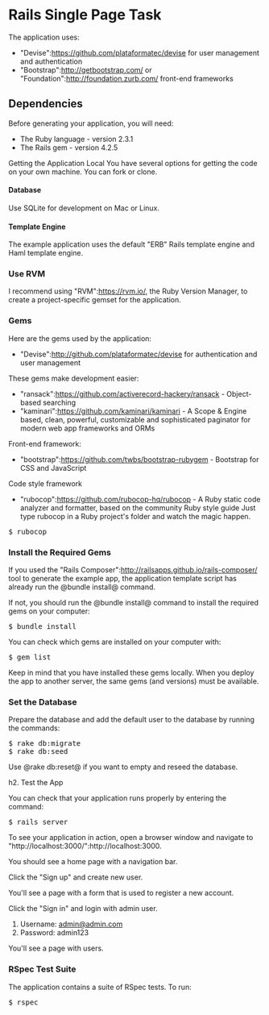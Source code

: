 # Rails Single Page Task

The application uses:

* "Devise":https://github.com/plataformatec/devise for user management and authentication
* "Bootstrap":http://getbootstrap.com/ or "Foundation":http://foundation.zurb.com/ front-end frameworks

## Dependencies

Before generating your application, you will need:

* The Ruby language - version 2.3.1
* The Rails gem - version 4.2.5

Getting the Application
Local
You have several options for getting the code on your own machine. You can fork or clone.

#### Database

Use SQLite for development on Mac or Linux.

#### Template Engine

The example application uses the default "ERB" Rails template engine and Haml template engine.


### Use RVM

I recommend using "RVM":https://rvm.io/, the Ruby Version Manager, to create a project-specific gemset for the application.

### Gems

Here are the gems used by the application:

* "Devise":http://github.com/plataformatec/devise for authentication and user management

These gems make development easier:

* "ransack":https://github.com/activerecord-hackery/ransack - Object-based searching
* "kaminari":https://github.com/kaminari/kaminari - A Scope & Engine based, clean, powerful, customizable and sophisticated paginator for modern web app frameworks and ORMs

Front-end framework:

* "bootstrap":https://github.com/twbs/bootstrap-rubygem - Bootstrap for CSS and JavaScript

Code style framework

* "rubocop":https://github.com/rubocop-hq/rubocop - A Ruby static code analyzer and formatter, based on the community Ruby style guide
Just type rubocop in a Ruby project's folder and watch the magic happen.
<pre>
$ rubocop
</pre>

### Install the Required Gems

If you used the "Rails Composer":http://railsapps.github.io/rails-composer/ tool to generate the example app, the application template script has already run the @bundle install@ command.

If not, you should run the @bundle install@ command to install the required gems on your computer:

<pre>
$ bundle install
</pre>

You can check which gems are installed on your computer with:

<pre>
$ gem list
</pre>

Keep in mind that you have installed these gems locally. When you deploy the app to another server, the same gems (and versions) must be available.

### Set the Database

Prepare the database and add the default user to the database by running the commands:

<pre>
$ rake db:migrate
$ rake db:seed
</pre>

Use @rake db:reset@ if you want to empty and reseed the database.

h2. Test the App

You can check that your application runs properly by entering the command:

<pre>
$ rails server
</pre>

To see your application in action, open a browser window and navigate to "http://localhost:3000/":http://localhost:3000.

You should see a home page with a navigation bar.

Click the "Sign up" and create new user.

You'll see a page with a form that is used to register a new account.

Click the "Sign in" and login with admin user.

1. Username: admin@admin.com
2. Password: admin123

You'll see a page with users.

### RSpec Test Suite

The application contains a suite of RSpec tests. To run:

<pre>
$ rspec
</pre>
